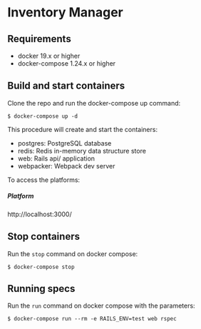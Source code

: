 # Inventory Manager

## Requirements
- docker 19.x or higher
- docker-compose 1.24.x or higher

## Build and start containers

Clone the repo and run the docker-compose up command:
```
$ docker-compose up -d
```

This procedure will create and start the containers:
- postgres: PostgreSQL database
- redis: Redis in-memory data structure store
- web: Rails api/ application
- webpacker: Webpack dev server

To access the platforms:

##### Platform
http://localhost:3000/


## Stop containers

Run the `stop` command on docker compose:
```
$ docker-compose stop
```

## Running specs

Run the `run` command on docker compose with the parameters:

```
$ docker-compose run --rm -e RAILS_ENV=test web rspec
```
